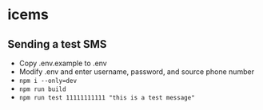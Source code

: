 # icems

## Sending a test SMS
- Copy .env.example to .env
- Modify .env and enter username, password, and source phone number
- `npm i --only=dev`
- `npm run build`
- `npm run test 11111111111 "this is a test message"`
